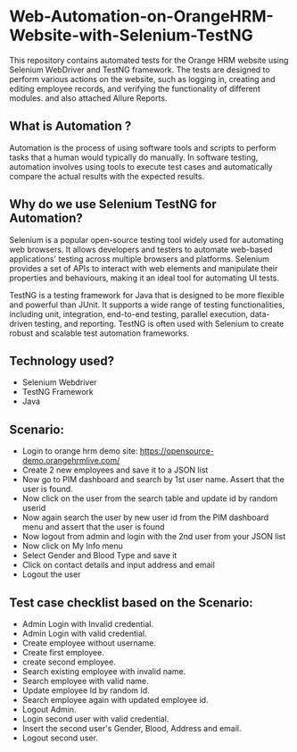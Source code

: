 # Web-Automation-on-OrangeHRM-Website-with-Selenium-TestNG
This repository contains automated tests for the Orange HRM website using Selenium WebDriver and TestNG framework. The tests are designed to perform various actions on the website, such as logging in, creating and editing employee records, and verifying the functionality of different modules. and also attached Allure Reports.

## What is Automation ?
Automation is the process of using software tools and scripts to perform tasks that a human would typically do manually. In software testing, automation involves using tools to execute test cases and automatically compare the actual results with the expected results.

## Why do we use Selenium TestNG for Automation?
Selenium is a popular open-source testing tool widely used for automating web browsers. It allows developers and testers to automate web-based applications' testing across multiple browsers and platforms. Selenium provides a set of APIs to interact with web elements and manipulate their properties and behaviours, making it an ideal tool for automating UI tests.

TestNG is a testing framework for Java that is designed to be more flexible and powerful than JUnit. It supports a wide range of testing functionalities, including unit, integration, end-to-end testing, parallel execution, data-driven testing, and reporting. TestNG is often used with Selenium to create robust and scalable test automation frameworks.

## Technology used?
+ Selenium Webdriver
+ TestNG Framework
+ Java

## Scenario:
+ Login to orange hrm demo site: https://opensource-demo.orangehrmlive.com/
+ Create 2 new employees and save it to a JSON list
+ Now go to PIM dashboard and search by 1st user name. Assert that the user is found.
+ Now click on the user from the search table and update id by random userid
+ Now again search the user by new user id from the PIM dashboard menu and assert that the user is found
+ Now logout from admin and login with the 2nd user from your JSON list
+ Now click on My Info menu
+ Select Gender and Blood Type and save it
+ Click on contact details and input address and email
+ Logout the user

## Test case checklist based on the Scenario:
+ Admin Login with Invalid credential.
+ Admin Login with valid credential.
+ Create employee without username.
+ Create first employee.
+ create second employee.
+ Search existing employee with invalid name.
+ Search employee with valid name.
+ Update employee Id by random Id.
+ Search employee again with updated employee id.
+ Logout Admin.
+ Login second user with valid credential.
+ Insert the second user's Gender, Blood, Address and email.
+ Logout second user.




